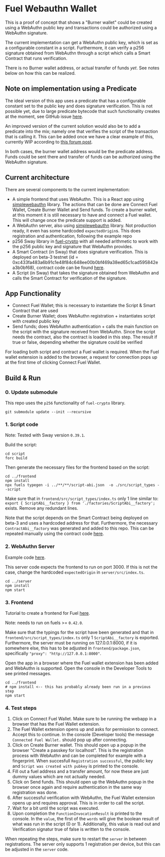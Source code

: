 # Fuel Webauthn Wallet

This is a proof of concept that shows a "Burner wallet" could be created using a WebAuthn public key and transactions could be authorized using a WebAuthn signature. 

The current implementation can get a WebAuthn public key, which is set as a configurable constant in a script. Furthermore, it can verify a p256 signature obtained from WebAuthn through a script which calls a Smart Contract that runs verification. 

There is no Burner wallet address, or actual transfer of funds *yet*. See notes below on how this can be realized. 


## Note on implementation using a Predicate

The ideal version of this app uses a predicate that has a configurable constant set to the public key and does signature verification. This is not possible yet, due to large predicate bytecode that such functionality creates at the moment, see GitHub issue [here](https://github.com/FuelLabs/sway/issues/4631). 

An improved version of the current solution would also be to add a predicate into the mix; namely one that verifies the script of the transaction that is calling it. This can be added once we have a clear example of this, currently WIP according to [this forum post](https://forum.fuel.network/t/how-to-call-a-script-from-a-predicate/2771). 

In both cases, the burner wallet address would be the predicate address. Funds could be sent there and transfer of funds can be authorized using the WebAuthn signature. 

## Current architecture

There are several components to the current implementation:

- A simple frontend that uses WebAuthn. This is a React app using [simplewebauthn](https://github.com/MasterKale/SimpleWebAuthn/tree/master) library. The actions that can be done are Connect Fuel Wallet, Create Burner Wallet and Send funds. To create a burner wallet, at this moment it is still necessary to have and connect a Fuel wallet. This will change once the predicate support is added.
- A WebAuthn server, also using [simplewebauthn](https://github.com/MasterKale/SimpleWebAuthn/tree/master) library. Not production ready, it even has some hardcoded `expectedOrigin`s. This does registration and authentication, following the example repo
- p256 Sway library in [fuel-crypto](https://github.com/hashcloak/fuel-crypto/tree/p256) with all needed arithmetic to work with the p256 public key and signature that WebAuthn provides.
- A Smart Contract (in Sway) that does signature verification. This is deployed on beta-3 testnet (id = 0xc433fa483a6b91c1e48f84c648ee00b0bf469a38ed65c1cad595842ea3b0bf68), contract code can be found [here](https://github.com/hashcloak/fuel-crypto/blob/verifying_contract/contract/src/main.sw). 
- A Script (in Sway) that takes the signature obtained from WebAuthn and calls the Smart Contract for verification of the signature.

## App Functionality

- Connect Fuel Wallet; this is necessary to instantiate the Script & Smart Contract that are used
- Create Burner Wallet; does WebAuthn registration + instantiates script with created public key
- Send funds; does WebAuthn authentication + calls the main function on the script with the signature received from WebAuthn. Since the script needs the contract, also the contract is loaded in this step. The result if true or false, depending whether the signature could be verified

For loading both script and contract a Fuel wallet is required. When the Fuel wallet extension is added to the browser, a request for connection pops up at the first time of clicking Connect Fuel Wallet. 

## Build & Run

### 0. Update submodule

This repo uses the `p256` functionality of `fuel-crypto` library. 

```
git submodule update --init --recursive
```

### 1. Script code

Note: Tested with Sway version `0.39.1`.

Build the script:

```
cd script
forc build
```

Then generate the necessary files for the frontend based on the script:
```
cd ../frontend
npm install
npx fuels typegen -i ../**/**/script-abi.json  -o ./src/script_types --script
```

Make sure that in `frontend/src/script_types/index.ts` only 1 line similar to:
`
export { ScriptAbi__factory } from './factories/ScriptAbi__factory';
`
exists. Remove any redundant lines. 

Note that the script depends on the Smart Contract being deployed on beta-3 and uses a hardcoded address for that. Furthermore, the necessary `ContractAbi__factory` was generated and added to this repo. This can be repeated manually using the contract code [here](https://github.com/hashcloak/fuel-crypto/blob/verifying_contract/contract/src/main.sw). 

### 2. WebAuthn Server

Example code [here](https://github.com/MasterKale/SimpleWebAuthn/tree/master/example).

This server code expects the frontend to run on port 3000. If this is not the case, change the hardcoded `expectedOrigin` in `server/src/index.ts`. 

```
cd ../server
npm install
npm start
```

### 3. Frontend

Tutorial to create a frontend for Fuel [here](https://fuelbook.fuel.network/master/quickstart/frontend.html).

Note: needs to run on fuels >= `0.42.0`.

Make sure that the typings for the script have been generated and that in `frontend/src/script_types/index.ts` only 1 `ScriptAbi__factory` is exported. 
Furthermore, the server must be running on 127.0.0.1:8000, if it is somewhere else, this has to be adjusted in `frontend/package.json`, specifically `"proxy": "http://127.0.0.1:8000"`. 

Open the app in a browser where the Fuel wallet extension has been added and WebAuthn is supported. Open the console in the Developer Tools to see printed messages. 

```
cd ../frontend
# npm install <-- this has probably already been run in a previous step
npm start
```

### 4. Test steps

1. Click on Connect Fuel Wallet. Make sure to be running the webapp in a browser that has the Fuel Wallet extension. 
2. The Fuel Wallet extension opens up and asks for permission to connect. Accept this to continue. In the console (Developer tools) the message `Connected Fuel Wallet.` should pop up after connecting. 
3. Click on Create Burner wallet. This should open up a popup in the browser "Create a passkey for localhost". This is the registration process with WebAuthn and can be completed for example with a fingerprint. When succesfull `Registration successful`, the public key and `Script was created with pubkey` is printed to the console. 
4. Fill out a fuel address and a transfer amount, for now these are just dummy values which are not actually needed.
5. Click on Send funds. This should open up the WebAuthn popup in the browser once again and require authentication in the same way registration was done. 
6. After successful verification with WebAuthn, the Fuel Wallet extension opens up and requires approval. This is in order to call the script. 
7. Wait for a bit until the script was executed.
8. Upon completion the `FunctionInvocationResult` is printed to the console. In the `value`, the first of the `words` will give the boolean result of what was run in the script (0 or 1). Additionally, this value is read out and Verification signatur true of false is written to the console.

When repeating the steps, make sure to restart the `server` in between registrations. The server only supports 1 registration per device, but this can be adjusted in the `server` code. 